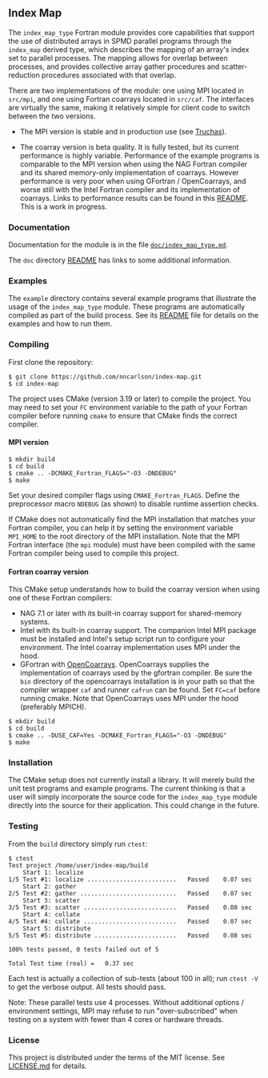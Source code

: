 ## Index Map

The `index_map_type` Fortran module provides core capabilities that support
the use of distributed arrays in SPMD parallel programs through the `index_map`
derived type, which describes the mapping of an array's index set to parallel
processes. The mapping allows for overlap between processes, and provides
collective array gather procedures and scatter-reduction procedures associated
with that overlap.

There are two implementations of the module: one using MPI located in
`src/mpi`, and one using Fortran coarrays located in `src/caf`. The
interfaces are virtually the same, making it relatively simple for client
code to switch between the two versions.

* The MPI version is stable and in production use
(see [Truchas](https://gitlab.com/truchas/truchas)).

* The coarray version is beta quality. It is fully tested, but its current
performance is highly variable. Performance of the example programs is
comparable to the MPI version when using the NAG Fortran compiler and its
shared memory-only implementation of coarrays. However performance is very
poor when using GFortran / OpenCoarrays, and worse still with the Intel
Fortran compiler and its implementation of coarrays. Links to performance
results can be found in this [README](./doc/README.md). This is a work in
progress.

### Documentation

Documentation for the module is in the file
[`doc/index_map_type.md`](./doc/index_map_type.md).

The `doc` directory [README](./doc/README.md) has links to some additional
information.

### Examples
The `example` directory contains several example programs that illustrate
the usage of the `index_map_type` module. These programs are automatically
compiled as part of the build process. See its [README](./example/README.md)
file for details on the examples and how to run them.

### Compiling

First clone the repository:
```
$ git clone https://github.com/nncarlson/index-map.git
$ cd index-map
```
The project uses CMake (version 3.19 or later) to compile the project.
You may need to set your `FC` environment variable to the path of your
Fortran compiler before running `cmake` to ensure that CMake finds the
correct compiler.

#### MPI version
```
$ mkdir build
$ cd build
$ cmake .. -DCMAKE_Fortran_FLAGS="-O3 -DNDEBUG"
$ make
```
Set your desired compiler flags using `CMAKE_Fortran_FLAGS`. Define the
preprocessor macro `NDEBUG` (as shown) to disable runtime assertion checks.

If CMake does not automatically find the MPI installation that matches
your Fortran compiler, you can help it by setting the environment variable
`MPI_HOME` to the root directory of the MPI installation. Note that the MPI
Fortran interface (the `mpi` module) must have been compiled with the same
Fortran compiler being used to compile this project.

#### Fortran coarray version
This CMake setup understands how to build the coarray version when using one
of these Fortran compilers:
* NAG 7.1 or later with its built-in coarray support for shared-memory systems.
* Intel with its built-in coarray support. The companion Intel MPI package
  must be installed and Intel's setup script run to configure your environment.
  The Intel coarray implementation uses MPI under the hood.
* GFortran with [OpenCoarrays](https://github.com/sourceryinstitute/opencoarrays).
  OpenCoarrays supplies the implementation of coarrays used by the gfortran
  compiler. Be sure the `bin` directory of the opencoarrays installation is in
  your path so that the compiler wrapper `caf` and runner `cafrun` can be found.
  Set `FC=caf` before running cmake. Note that OpenCoarrays uses MPI under the
  hood (preferably MPICH).

```
$ mkdir build
$ cd build
$ cmake .. -DUSE_CAF=Yes -DCMAKE_Fortran_FLAGS="-O3 -DNDEBUG"
$ make
```
### Installation
The CMake setup does not currently install a library. It will merely build
the unit test programs and example programs. The current thinking is that
a user will simply incorporate the source code for the `index_map_type`
module directly into the source for their application. This could change in
the future.

### Testing
From the `build` directory simply run `ctest`:
```
$ ctest
Test project /home/user/index-map/build
    Start 1: localize
1/5 Test #1: localize .........................   Passed    0.07 sec
    Start 2: gather
2/5 Test #2: gather ...........................   Passed    0.07 sec
    Start 3: scatter
3/5 Test #3: scatter ..........................   Passed    0.08 sec
    Start 4: collate
4/5 Test #4: collate ..........................   Passed    0.07 sec
    Start 5: distribute
5/5 Test #5: distribute .......................   Passed    0.08 sec

100% tests passed, 0 tests failed out of 5

Total Test time (real) =   0.37 sec
```
Each test is actually a collection of sub-tests (about 100 in all);
run `ctest -V` to get the verbose output. All tests should pass.

Note: These parallel tests use 4 processes. Without additional options /
environment settings, MPI may refuse to run "over-subscribed" when testing
on a system with fewer than 4 cores or hardware threads.  

### License
This project is distributed under the terms of the MIT license.
See [LICENSE.md](./LICENSE.md) for details.
